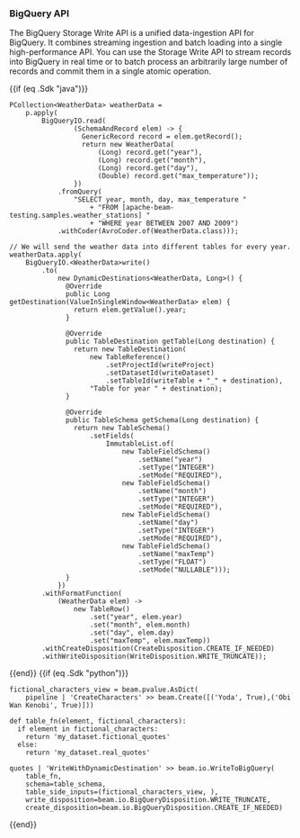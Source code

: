 <!--
Licensed under the Apache License, Version 2.0 (the "License");
you may not use this file except in compliance with the License.
You may obtain a copy of the License at

http://www.apache.org/licenses/LICENSE-2.0

Unless required by applicable law or agreed to in writing, software
distributed under the License is distributed on an "AS IS" BASIS,
WITHOUT WARRANTIES OR CONDITIONS OF ANY KIND, either express or implied.
See the License for the specific language governing permissions and
limitations under the License.
-->

### BigQuery API
The BigQuery Storage Write API is a unified data-ingestion API for BigQuery. It combines streaming ingestion and batch loading into a single high-performance API. You can use the Storage Write API to stream records into BigQuery in real time or to batch process an arbitrarily large number of records and commit them in a single atomic operation.


{{if (eq .Sdk "java")}}
```
PCollection<WeatherData> weatherData =
    p.apply(
        BigQueryIO.read(
                (SchemaAndRecord elem) -> {
                  GenericRecord record = elem.getRecord();
                  return new WeatherData(
                      (Long) record.get("year"),
                      (Long) record.get("month"),
                      (Long) record.get("day"),
                      (Double) record.get("max_temperature"));
                })
            .fromQuery(
                "SELECT year, month, day, max_temperature "
                    + "FROM [apache-beam-testing.samples.weather_stations] "
                    + "WHERE year BETWEEN 2007 AND 2009")
            .withCoder(AvroCoder.of(WeatherData.class)));

// We will send the weather data into different tables for every year.
weatherData.apply(
    BigQueryIO.<WeatherData>write()
        .to(
            new DynamicDestinations<WeatherData, Long>() {
              @Override
              public Long getDestination(ValueInSingleWindow<WeatherData> elem) {
                return elem.getValue().year;
              }

              @Override
              public TableDestination getTable(Long destination) {
                return new TableDestination(
                    new TableReference()
                        .setProjectId(writeProject)
                        .setDatasetId(writeDataset)
                        .setTableId(writeTable + "_" + destination),
                    "Table for year " + destination);
              }

              @Override
              public TableSchema getSchema(Long destination) {
                return new TableSchema()
                    .setFields(
                        ImmutableList.of(
                            new TableFieldSchema()
                                .setName("year")
                                .setType("INTEGER")
                                .setMode("REQUIRED"),
                            new TableFieldSchema()
                                .setName("month")
                                .setType("INTEGER")
                                .setMode("REQUIRED"),
                            new TableFieldSchema()
                                .setName("day")
                                .setType("INTEGER")
                                .setMode("REQUIRED"),
                            new TableFieldSchema()
                                .setName("maxTemp")
                                .setType("FLOAT")
                                .setMode("NULLABLE")));
              }
            })
        .withFormatFunction(
            (WeatherData elem) ->
                new TableRow()
                    .set("year", elem.year)
                    .set("month", elem.month)
                    .set("day", elem.day)
                    .set("maxTemp", elem.maxTemp))
        .withCreateDisposition(CreateDisposition.CREATE_IF_NEEDED)
        .withWriteDisposition(WriteDisposition.WRITE_TRUNCATE));
```
{{end}}
{{if (eq .Sdk "python")}}
```
fictional_characters_view = beam.pvalue.AsDict(
    pipeline | 'CreateCharacters' >> beam.Create([('Yoda', True),('Obi Wan Kenobi', True)]))

def table_fn(element, fictional_characters):
  if element in fictional_characters:
    return 'my_dataset.fictional_quotes'
  else:
    return 'my_dataset.real_quotes'

quotes | 'WriteWithDynamicDestination' >> beam.io.WriteToBigQuery(
    table_fn,
    schema=table_schema,
    table_side_inputs=(fictional_characters_view, ),
    write_disposition=beam.io.BigQueryDisposition.WRITE_TRUNCATE,
    create_disposition=beam.io.BigQueryDisposition.CREATE_IF_NEEDED)
```
{{end}}
